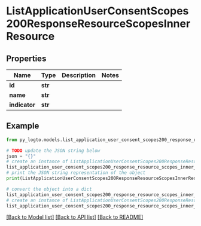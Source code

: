 # ListApplicationUserConsentScopes200ResponseResourceScopesInnerResource


## Properties

Name | Type | Description | Notes
------------ | ------------- | ------------- | -------------
**id** | **str** |  | 
**name** | **str** |  | 
**indicator** | **str** |  | 

## Example

```python
from py_logto.models.list_application_user_consent_scopes200_response_resource_scopes_inner_resource import ListApplicationUserConsentScopes200ResponseResourceScopesInnerResource

# TODO update the JSON string below
json = "{}"
# create an instance of ListApplicationUserConsentScopes200ResponseResourceScopesInnerResource from a JSON string
list_application_user_consent_scopes200_response_resource_scopes_inner_resource_instance = ListApplicationUserConsentScopes200ResponseResourceScopesInnerResource.from_json(json)
# print the JSON string representation of the object
print(ListApplicationUserConsentScopes200ResponseResourceScopesInnerResource.to_json())

# convert the object into a dict
list_application_user_consent_scopes200_response_resource_scopes_inner_resource_dict = list_application_user_consent_scopes200_response_resource_scopes_inner_resource_instance.to_dict()
# create an instance of ListApplicationUserConsentScopes200ResponseResourceScopesInnerResource from a dict
list_application_user_consent_scopes200_response_resource_scopes_inner_resource_from_dict = ListApplicationUserConsentScopes200ResponseResourceScopesInnerResource.from_dict(list_application_user_consent_scopes200_response_resource_scopes_inner_resource_dict)
```
[[Back to Model list]](../README.md#documentation-for-models) [[Back to API list]](../README.md#documentation-for-api-endpoints) [[Back to README]](../README.md)


